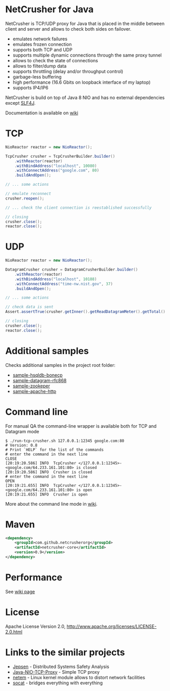 # NetCrusher for Java

NetCrusher is TCP/UDP proxy for Java that is placed in the middle between client and server and allows to check both sides on failover.

* emulates network failures
* emulates frozen connection
* supports both TCP and UDP
* supports multiple dynamic connections through the same proxy tunnel
* allows to check the state of connections
* allows to filter/dump data
* supports throttling (delay and/or throughput control)
* garbage-less buffering
* high performance (16.6 Gbits on loopback interface of my laptop)
* supports IP4/IP6

NetCrusher is build on top of Java 8 NIO and has no external dependencies except [SLF4J](http://www.slf4j.org/).

Documentation is available on [wiki](https://github.com/NetCrusherOrg/netcrusher-java/wiki)

# TCP

```java
NioReactor reactor = new NioReactor();

TcpCrusher crusher = TcpCrusherBuilder.builder()
    .withReactor(reactor)
    .withBindAddress("localhost", 10080)
    .withConnectAddress("google.com", 80)
    .buildAndOpen();

// ... some actions

// emulate reconnect
crusher.reopen();

// ... check the client connection is reestablished successfully

// closing
crusher.close();
reactor.close();
```

# UDP

```java
NioReactor reactor = new NioReactor();

DatagramCrusher crusher = DatagramCrusherBuilder.builder()
    .withReactor(reactor)
    .withBindAddress("localhost", 10188)
    .withConnectAddress("time-nw.nist.gov", 37)
    .buildAndOpen();

// ... some actions

// check data is sent
Assert.assertTrue(crusher.getInner().getReadDatagramMeter().getTotal() > 0);

// closing
crusher.close();
reactor.close();
```

# Additional samples

Checks additional samples in the project root folder:

* [sample-hsqldb-bonecp](samples/sample-hsqldb-bonecp/src/test/java/org/netcrusher)
* [sample-datagram-rfc868](samples/sample-datagram-rfc868/src/test/java/org/netcrusher)
* [sample-zookeper](samples/sample-zookeeper/src/test/java/org/netcrusher)
* [sample-apache-http](samples/sample-apache-http/src/test/java/org/netcrusher)

# Command line 

For manual QA the command-line wrapper is available both for TCP and Datagram mode

```
$ ./run-tcp-crusher.sh 127.0.0.1:12345 google.com:80
# Version: 0.8
# Print `HELP` for the list of the commands
# enter the command in the next line
CLOSE
[20:19:20.586] INFO  TcpCrusher </127.0.0.1:12345>-<google.com/64.233.161.101:80> is closed
[20:19:20.586] INFO  Crusher is closed
# enter the command in the next line
OPEN
[20:19:21.655] INFO  TcpCrusher </127.0.0.1:12345>-<google.com/64.233.161.101:80> is open
[20:19:21.655] INFO  Crusher is open
```

More about the command line mode in [wiki](https://github.com/NetCrusherOrg/netcrusher-java/wiki/CommandLine).

# Maven

```xml
<dependency>
    <groupId>com.github.netcrusherorg</groupId>
    <artifactId>netcrusher-core</artifactId>
    <version>0.9</version>
</dependency>
```

# Performance

See [wiki page](https://github.com/NetCrusherOrg/netcrusher-java/wiki/Performance)

# License

Apache License Version 2.0, http://www.apache.org/licenses/LICENSE-2.0.html

# Links to the similar projects

* [Jepsen](http://jepsen.io) - Distributed Systems Safety Analysis
* [Java-NIO-TCP-Proxy](https://github.com/terma/java-nio-tcp-proxy/wiki) - Simple TCP proxy
* [netem](https://wiki.linuxfoundation.org/networking/netem) - Linux kernel module allows to distort network facilities
* [socat](https://linux.die.net/man/1/socat) - bridges everything with everything

